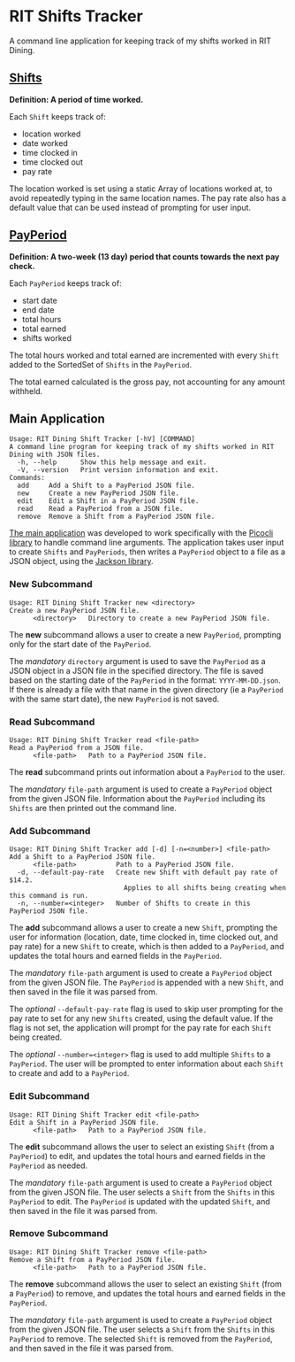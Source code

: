 # RIT Shifts Tracker

A command line application for keeping track of my shifts worked in RIT Dining.

## [Shifts](./src/main/java/tracker/Shift.java)

**Definition: A period of time worked.**

Each `Shift` keeps track of:

- location worked
- date worked
- time clocked in
- time clocked out
- pay rate

The location worked is set using a static Array of locations worked at, to avoid repeatedly typing in the same location names.
The pay rate also has a default value that can be used instead of prompting for user input.

## [PayPeriod](./src/main/java/tracker/PayPeriod.java)

**Definition: A two-week (13 day) period that counts towards the next pay check.**

Each `PayPeriod` keeps track of:

- start date
- end date
- total hours
- total earned
- shifts worked

The total hours worked and total earned are incremented with every `Shift` added to the SortedSet of `Shifts` in the `PayPeriod`.

The total earned calculated is the gross pay, not accounting for any amount withheld.

## Main Application

```
Usage: RIT Dining Shift Tracker [-hV] [COMMAND]
A command line program for keeping track of my shifts worked in RIT Dining with JSON files.
  -h, --help      Show this help message and exit.
  -V, --version   Print version information and exit.
Commands:
  add     Add a Shift to a PayPeriod JSON file.
  new     Create a new PayPeriod JSON file.
  edit    Edit a Shift in a PayPeriod JSON file.
  read    Read a PayPeriod from a JSON file.
  remove  Remove a Shift from a PayPeriod JSON file.
```

[The main application](./src/main/java/tracker/App.java) was developed to work specifically
with the [Picocli library](https://picocli.info/) to handle command line arguments.
The application takes user input to create `Shifts` and `PayPeriods`, then writes a `PayPeriod` object to a file as a JSON object,
using the [Jackson library](https://github.com/FasterXML/jackson).

### New Subcommand

```
Usage: RIT Dining Shift Tracker new <directory>
Create a new PayPeriod JSON file.
      <directory>   Directory to create a new PayPeriod JSON file.
```

The **new** subcommand allows a user to create a new `PayPeriod`, prompting only for the start date of the `PayPeriod`.

The _mandatory_ `directory` argument is used to save the `PayPeriod` as a JSON object in a JSON file in the specified directory.
The file is saved based on the starting date of the `PayPeriod` in the format: `YYYY-MM-DD.json`.
If there is already a file with that name in the given directory (ie a `PayPeriod` with the same start date), the new `PayPeriod` is not saved.

### Read Subcommand

```
Usage: RIT Dining Shift Tracker read <file-path>
Read a PayPeriod from a JSON file.
      <file-path>   Path to a PayPeriod JSON file.
```

The **read** subcommand prints out information about a `PayPeriod` to the user.

The _mandatory_ `file-path` argument is used to create a `PayPeriod` object from the given JSON file.
Information about the `PayPeriod` including its `Shifts` are then printed out the command line.

### Add Subcommand

```
Usage: RIT Dining Shift Tracker add [-d] [-n=<number>] <file-path>
Add a Shift to a PayPeriod JSON file.
      <file-path>          Path to a PayPeriod JSON file.
  -d, --default-pay-rate   Create new Shift with default pay rate of $14.2.
                             Applies to all shifts being creating when this command is run.
  -n, --number=<integer>   Number of Shifts to create in this PayPeriod JSON file.
```

The **add** subcommand allows a user to create a new `Shift`,
prompting the user for information (location, date, time clocked in, time clocked out, and pay rate)
for a new `Shift` to create, which is then added to a `PayPeriod`, and updates the total hours and earned fields in the `PayPeriod`.

The _mandatory_ `file-path` argument is used to create a `PayPeriod` object from the given JSON file.
The `PayPeriod` is appended with a new `Shift`, and then saved in the file it was parsed from.

The _optional_ `--default-pay-rate` flag is used to skip user prompting for the pay rate to set for any new `Shifts` created,
using the default value. If the flag is not set, the application will prompt for the pay rate for each `Shift` being created.

The _optional_ `--number=<integer>` flag is used to add multiple `Shifts` to a `PayPeriod`.
The user will be prompted to enter information about each `Shift` to create and add to a `PayPeriod`.

### Edit Subcommand

```
Usage: RIT Dining Shift Tracker edit <file-path>
Edit a Shift in a PayPeriod JSON file.
      <file-path>   Path to a PayPeriod JSON file.
```

The **edit** subcommand allows the user to select an existing `Shift` (from a `PayPeriod`) to edit,
and updates the total hours and earned fields in the `PayPeriod` as needed.

The _mandatory_ `file-path` argument is used to create a `PayPeriod` object from the given JSON file.
The user selects a `Shift` from the `Shifts` in this `PayPeriod` to edit.
The `PayPeriod` is updated with the updated `Shift`, and then saved in the file it was parsed from.

### Remove Subcommand

```
Usage: RIT Dining Shift Tracker remove <file-path>
Remove a Shift from a PayPeriod JSON file.
      <file-path>   Path to a PayPeriod JSON file.
```

The **remove** subcommand allows the user to select an existing `Shift` (from a `PayPeriod`) to remove,
and updates the total hours and earned fields in the `PayPeriod`.

The _mandatory_ `file-path` argument is used to create a `PayPeriod` object from the given JSON file.
The user selects a `Shift` from the `Shifts` in this `PayPeriod` to remove.
The selected `Shift` is removed from the `PayPeriod`, and then saved in the file it was parsed from.
